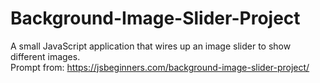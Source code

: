# Background-Image-Slider-Project
A small JavaScript application that wires up an image slider to show different images.
<br/> Prompt from: https://jsbeginners.com/background-image-slider-project/
